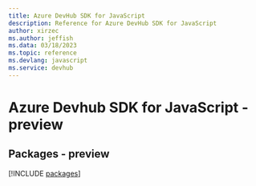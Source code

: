 ```yaml
---
title: Azure DevHub SDK for JavaScript
description: Reference for Azure DevHub SDK for JavaScript
author: xirzec
ms.author: jeffish
ms.data: 03/18/2023
ms.topic: reference
ms.devlang: javascript
ms.service: devhub
---
```

# Azure Devhub SDK for JavaScript - preview
## Packages - preview
[!INCLUDE [packages](devhub-index.md)]